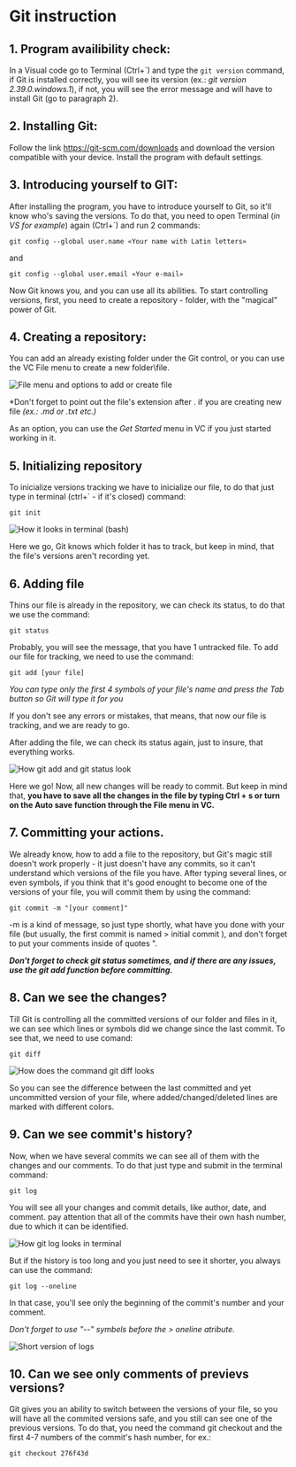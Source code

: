 # Git instruction

## 1. Program availibility check: 
In a Visual code go to Terminal (Ctrl+`) and type the ```git version``` command, if Git is installed correctly, you will see its version (ex.: *git version 2.39.0.windows.1*), if not, you will see the error message and will have to install Git (go to paragraph 2). 
## 2. Installing Git:
Follow the link https://git-scm.com/downloads and download the version compatible with your device.
Install the program with default settings.
## 3. Introducing yourself to GIT: 
After installing the program, you have to introduce yourself to Git, so it'll know who's saving the versions.
To do that, you need to open Terminal (*in VS for example*) again (Ctrl+`) and run 2 commands:

```git config --global user.name «Your name with Latin letters»```

and

```git config --global user.email «Your e-mail» ```

Now Git knows you, and you can use all its abilities. To start controlling versions, first, you need to create a repository - folder, with the "magical" power of Git.

## 4. Creating a repository:
You can add an already existing folder under the Git control, or you can use the VC File menu to create a new folder\file.

![File menu and options to add or create file](Git_start.png)

*Don't forget to point out the file's extension after . if you are creating new file *(ex.: .md or .txt etc.)*

As an option, you can use the *Get Started* menu in VC if you just started working in it. 

## 5. Initializing repository

To inicialize versions tracking we have to inicialize our file, to do that just type in terminal (ctrl+` - if it's closed) command:

 ```git init```

 ![How it looks in terminal (bash)](Git_init.jpg)

 Here we go, Git knows which folder it has to track, but keep in mind, that the file's versions aren't recording yet.

 ## 6. Adding file

 Thins our file is already in the repository, we can check its status, to do that we use the command:

 ```git status```

 Probably, you will see the message, that you have 1 untracked file. To add our file for tracking, we need to use the command:

```git add [your file]```

*You can type only the first 4 symbols of your file's name and press the Tab button so Git will type it for you*

If you don't see any errors or mistakes, that means, that now our file is tracking, and we are ready to go.

After adding the file, we can check its status again, just to insure, that everything works.

![How git add and git status look](Git_add%2Bstatus.jpg)

Here we go! Now, all new changes will be ready to commit. But keep in mind that, **you have to save all the changes in the file by typing Ctrl + s or turn on the Auto save function through the File menu in VC.**

## 7. Committing your actions.

 We already know, how to add a file to the repository, but Git's magic still doesn't work properly - it just doesn't have any commits, so it can't understand which versions of the file you have. 
 After typing several lines, or even symbols, if you think that it's good enought to become one of the versions of your file, you will commit them by using the command:

 ```git commit -m "[your comment]"```

 -m is a kind of message, so just type shortly, what have you done with your file (but usually, the first commit is named > initial commit ), and don't forget to put your comments inside of quotes ".

***Don't forget to check git status sometimes, and if there are any issues, use the git add function before committing.***

## 8. Can we see the changes?

Till Git is controlling all the committed versions of our folder and files in it, we can see which lines or symbols did we change since the last commit. To see that, we need to use comand: 

```git diff```

![How does the command git diff looks](Git_diff.jpg)

So you can see the difference between the last committed and yet uncommitted version of your file, where added/changed/deleted lines are marked with different colors. 

## 9. Can we see commit's history? 

Now, when we have several commits we can see all of them with the changes and our comments. To do that just type and submit in the terminal command:

```git log``` 

You will see all your changes and commit details, like author, date, and comment. pay attention that all of the commits have their own hash number, due to which it can be identified. 

![How git log looks in terminal](Git_log.jpg)


But if the history is too long and you just need to see it shorter, you always can use the command:

```git log --oneline```

In that case, you'll see only the beginning of the commit's number and your comment.

 *Don't forget to use "--" symbels before the > oneline atribute.*

 ![Short version of logs](Git_log_short.jpg)

## 10. Can we see only comments of previevs versions? 

Git gives you an ability to switch between the versions of your file, so you will have all the commited versions safe, and you still can see one of the previous versions. To do that, you need the command git checkout and the first 4-7 numbers of the commit's hash number, for ex.: 

``` git checkout 276f43d ```

